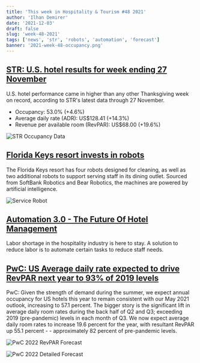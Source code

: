 ```yaml
---
title: 'This week in Hospitality & Tourism #48 2021'
author: 'Ilhan Demirer'
date: '2021-12-03'
draft: false
slug: 'week-48-2021'
tags: ['news', 'str', 'robots', 'automation', 'forecast']
banner: '2021-week-48-occupancy.png'
---
```


## [STR: U.S. hotel results for week ending 27 November](https://str.com/press-release/str-us-hotel-results-week-ending-27-november)

U.S. hotel performance came in higher than any other Thanksgiving week on record, according to STR's latest data through 27 November.

- Occupancy: 53.0% (+4.6%)
- Average daily rate (ADR): US$128.41 (+14.3%)
- Revenue per available room (RevPAR): US$68.00 (+19.6%)

![STR Occupancy Data](/images/blogimages/2021-week-48-occupancy.png)

## [Florida Keys resort invests in robots](https://www.hotelmanagement.net/tech/florida-keys-resort-invests-robots)

The Florida Keys resort has four robots designed for cleaning, as well as two additional robots to support serving staff in its dining outlet. Sourced from SoftBank Robotics and Bear Robotics, the machines are powered by artificial intelligence.

![Service Robot](https://qtxasset.com/cdn-cgi/image/w=200,h=112,f=auto,fit=crop,g=0.5x0.5/https://qtxasset.com/quartz/qcloud1/media/image/PhotoCredit_Hawks%20Cay%20Resort.jpg?VersionId=eJMSpOROlHEColQqDWmo.3A.8zk9gOIN)

## [Automation 3.0 - The Future Of Hotel Management](https://www.hospitalitynet.org/news/4107789.html)

Labor shortage in the hospitality industry is here to stay. A solution to reduce labor is to automate certain tasks to reduce staff needs.

## [PwC: US Average daily rate expected to drive RevPAR next year to 93% of 2019 levels](https://www.hospitalitynet.org/news/4107694.html)

PwC: Given the strength of demand during the summer, we expect annual occupancy for US hotels this year to remain consistent with our May 2021 outlook, increasing to 57.1 percent. The bigger story is the significant lift in average daily room rates during the back half of Q2 and Q3; exceeding 2019 (pre-pandemic) levels in each month of Q3. We now expect average daily room rates to increase 19.6 percent for the year, with resultant RevPAR up 55.1 percent - - approximately 82 percent of pre-pandemic levels.

![PwC 2022 RevPAR Forecast](/images/blogimages/2021-week-48-PwC-2022-Forecast.png)

![PwC 2022 Detailed Forecast](/images/blogimages/2021-week-48-PwC-2022-Detailed-Forecast.png)
